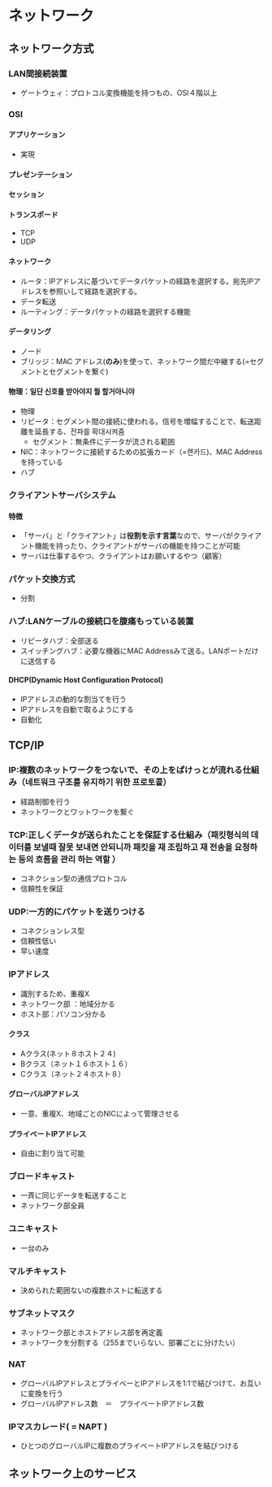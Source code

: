 # ネットワーク

## ネットワーク方式

### LAN間接続装置
- ゲートウェィ：プロトコル変換機能を持つもの、OSI４階以上

### OSI

#### アプリケーション
- 実現

#### プレゼンテーション
#### セッション
#### トランスポード
- TCP
- UDP

#### ネットワーク
- ルータ：IPアドレスに基づいてデータパケットの経路を選択する。宛先IPアドレスを参照いして経路を選択する。
- データ転送
- ルーティング：データパケットの経路を選択する機能

#### データリング
- ノード
- ブリッジ：MAC アドレス(**のみ**)を使って、ネットワーク間だ中継する(=セグメントとセグメントを繋ぐ)

#### 物理：일단 신호를 받아야지 뭘 할거아니야
- 物理
- リピータ：セグメント間の接続に使われる。信号を増幅することで、転送距離を延長する、전파를 확대시켜줌
  - セグメント：無条件にデータが流される範囲
- NIC：ネットワークに接続するための拡張カード（=랜카드)、MAC Addressを持っている
- ハブ

### クライアントサーバシステム
#### 特徴
- 「サーバ」と「クライアント」は**役割を示す言葉**なので、サーバがクライアント機能を持ったり、クライアントがサーバの機能を持つことが可能
- サーバは仕事するやつ、クライアントはお願いするやつ（顧客）

### パケット交換方式
- 分割

### ハブ:LANケーブルの接続口を腹痛もっている装置
- リピータハブ：全部送る
- スイッチングハブ：必要な機器にMAC Addressみて送る。LANポートだけに送信する

#### DHCP(Dynamic Host Configuration Protocol)
- IPアドレスの動的な割当てを行う
- IPアドレスを自動で取るようにする
- 自動化

## TCP/IP

### IP:複数のネットワークをつないで、その上をぱけっとが流れる仕組み（네트워크 구조를 유지하기 위한 프로토콜）
- 経路制御を行う
- ネットワークとワットワークを繋ぐ

### TCP:正しくデータが送られたことを保証する仕組み（패킷형식의 데이터를 보낼때 잘못 보내면 안되니까 패킷을 재 조립하고 재 전송을 요청하는 등의 흐름을 관리 하는 역할 ）
- コネクション型の通信プロトコル
- 信頼性を保証

### UDP:一方的にパケットを送りつける
- コネクションレス型
- 信頼性低い
- 早い速度

### IPアドレス
- 識別するため、重複X
- ネットワーク部 ：地域分かる
- ホスト部：パソコン分かる

#### クラス
- Aクラス(ネット８ホスト２４)
- Bクラス（ネット１６ホスト１６）
- Cクラス（ネット２４ホスト８）

#### グローバルIPアドレス
- 一意、重複X、地域ごとのNICによって管理させる

#### プライベートIPアドレス
- 自由に割り当て可能

### ブロードキャスト
- 一斉に同じデータを転送すること
- ネットワーク部全員

### ユニキャスト
- 一台のみ

### マルチキャスト
- 決められた範囲ないの複数ホストに転送する

### サブネットマスク
- ネットワーク部とホストアドレス部を再定義
- ネットワークを分割する（255までいらない、部署ごとに分けたい）

### NAT
- グローバルIPアドレスとプライベーとIPアドレスを1:1で結びつけて、お互いに変換を行う
- グローバルIPアドレス数　＝　プライベートIPアドレス数

### IPマスカレード( = NAPT )
- ひとつのグローバルIPに複数のプライベートIPアドレスを結びつける

## ネットワーク上のサービス

